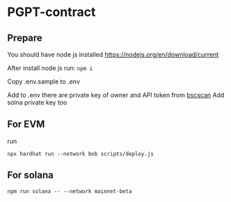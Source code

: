 # PGPT-contract

## Prepare

You should have node js installed
https://nodejs.org/en/download/current

After install node js run:
`npm i`

Copy .env.sample to .env

Add to .env there are private key of owner and API token from [bscscan](https://bscscan.com/)
Add solna private key too

## For EVM

run

```
npx hardhat run --network bnb scripts/deploy.js
```

## For solana

```
npm run solana -- --network mainnet-beta 
```
